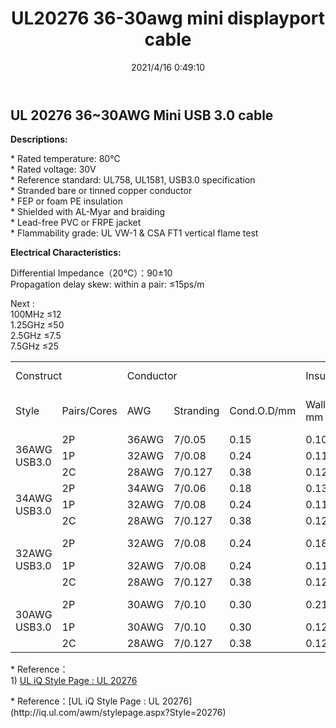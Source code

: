 ﻿---
layout: post 
title: UL20276 36-30awg mini displayport cable
tags: ultrafliex,cable
categories: wire-cable
overview: 
series: U30
part_number: 6-20276-02
thumb_img: 
small_img: static/202105/493-20210603.jpg
date: 2021/4/16 0:49:10
---


  <h2>UL 20276 36~30AWG Mini USB 3.0 cable </h2>
  <p><strong>Descriptions:</strong></p>
  <p>* Rated temperature: 80℃<br />
    * Rated voltage: 30V<br />
    * Reference standard: UL758, UL1581, USB3.0 specification<br />
    * Stranded bare or tinned copper conductor<br />
    * FEP or foam PE insulation<br />
    * Shielded with AL-Myar and braiding<br />
    * Lead-free PVC or FRPE jacket<br />
    * Flammability grade: UL VW-1 & CSA FT1 vertical flame test </p>
  <p><strong>Electrical Characteristics: </strong></p>
<p>Differential Impedance（20℃）：90±10<br />
  Propagation delay skew: within a pair: ≤15ps/m</p>
<p>Next : <br />
  100MHz ≤12<br />
  1.25GHz ≤50<br />
  2.5GHz ≤7.5<br />
  7.5GHz ≤25</p>

<div class="table-responsive">
<table  class="table table-bordered table-hover table-condensed">
  <tr>
    <td colspan="2">Construct</td>
    <td colspan="3">Conductor</td>
    <td colspan="3">Insulation</td>
    <td colspan="2">Inner Sheilded </td>
    <td colspan="2">Outer Sheilded </td>
    <td colspan="2">Jacket</td>
  </tr>
  <tr>
    <td>Style</td>
    <td>Pairs/Cores</td>
    <td>AWG</td>
    <td>Stranding</td>
    <td>Cond.O.D/mm</td>
    <td>Wall/
    mm</td>
    <td>Material</td>
    <td>Insu. O.D. </td>
    <td>Drain Wire </td>
    <td>Al-Mayr</td>
    <td>Al-Mayr</td>
    <td>Sheilded/Spiral</td>
    <td>Wall /
      mm</td>
    <td>O.D. 
    mm</td>
  </tr>
  <tr>
    <td rowspan="3">36AWG<br />
      USB3.0</td>
    <td>2P</td>
    <td>36AWG</td>
    <td>7/0.05</td>
    <td>0.15</td>
    <td>0.10</td>
    <td>FEP</td>
    <td>0.36</td>
    <td>7/0.05</td>
    <td>Y</td>
    <td rowspan="3">Y</td>
    <td rowspan="3">16/8/0.06</td>
    <td rowspan="3">0.51</td>
    <td rowspan="3">3.30</td>
  </tr>
  <tr>
    <td>1P</td>
    <td>32AWG</td>
    <td>7/0.08</td>
    <td>0.24</td>
    <td>0.11</td>
    <td>HD-PE</td>
    <td>0.46</td>
    <td> </td>
    <td> </td>
  </tr>
  <tr>
    <td>2C</td>
    <td>28AWG</td>
    <td>7/0.127</td>
    <td>0.38</td>
    <td>0.12</td>
    <td>HD-PE</td>
    <td>0.63</td>
    <td> </td>
    <td> </td>
  </tr>
  <tr>
    <td rowspan="3">34AWG<br />
USB3.0</td>
    <td>2P</td>
    <td>34AWG</td>
    <td>7/0.06</td>
    <td>0.18</td>
    <td>0.13</td>
    <td>FEP</td>
    <td>0.44</td>
    <td>7/0.06</td>
    <td>Y</td>
    <td rowspan="3">Y</td>
    <td rowspan="3">16/8/0.06</td>
    <td rowspan="3">0.51</td>
    <td rowspan="3">3.60</td>
  </tr>
  <tr>
    <td>1P</td>
    <td>32AWG</td>
    <td>7/0.08</td>
    <td>0.24</td>
    <td>0.11</td>
    <td>HD-PE</td>
    <td>0.46</td>
    <td> </td>
    <td> </td>
  </tr>
  <tr>
    <td>2C</td>
    <td>28AWG</td>
    <td>7/0.127</td>
    <td>0.38</td>
    <td>0.12</td>
    <td>HD-PE</td>
    <td>0.63</td>
    <td> </td>
    <td> </td>
  </tr>
  <tr>
    <td rowspan="3">32AWG<br />
USB3.0</td>
    <td>2P</td>
    <td>32AWG</td>
    <td>7/0.08</td>
    <td>0.24</td>
    <td>0.18</td>
    <td>FOAM-PE</td>
    <td>0.60</td>
    <td>7/0.08</td>
    <td>Y</td>
    <td rowspan="3">Y</td>
    <td rowspan="3">16/8/0.08</td>
    <td rowspan="3">0.51</td>
    <td rowspan="3">4.10</td>
  </tr>
  <tr>
    <td>1P</td>
    <td>32AWG</td>
    <td>7/0.08</td>
    <td>0.24</td>
    <td>0.11</td>
    <td>HD-PE</td>
    <td>0.46</td>
    <td> </td>
    <td> </td>
  </tr>
  <tr>
    <td>2C</td>
    <td>28AWG</td>
    <td>7/0.127</td>
    <td>0.38</td>
    <td>0.12</td>
    <td>HD-PE</td>
    <td>0.63</td>
    <td> </td>
    <td> </td>
  </tr>
  <tr>
    <td rowspan="3">30AWG<br />
USB3.0</td>
    <td>2P</td>
    <td>30AWG</td>
    <td>7/0.10</td>
    <td>0.30</td>
    <td>0.21</td>
    <td>FOAM-PE</td>
    <td>0.72</td>
    <td>7/0.10</td>
    <td>Y</td>
    <td rowspan="3">Y</td>
    <td rowspan="3">16/6/0.10</td>
    <td rowspan="3">0.51</td>
    <td rowspan="3">4.50</td>
  </tr>
  <tr>
    <td>1P</td>
    <td>30AWG</td>
    <td>7/0.10</td>
    <td>0.30</td>
    <td>0.12</td>
    <td>HD-PE</td>
    <td>0.55</td>
    <td> </td>
    <td> </td>
  </tr>
  <tr>
    <td>2C</td>
    <td>28AWG</td>
    <td>7/0.127</td>
    <td>0.38</td>
    <td>0.12</td>
    <td>HD-PE</td>
    <td>0.63</td>
    <td> </td>
    <td> </td>
  </tr>
</table>
</div>

<p>* Reference：<br />
  1)  <a href="http://iq.ul.com/awm/stylepage.aspx?Style=20276" target="_blank">UL iQ Style Page : UL 20276 </a></p>
* Reference：[UL iQ Style Page : UL 20276](http://iq.ul.com/awm/stylepage.aspx?Style=20276)
